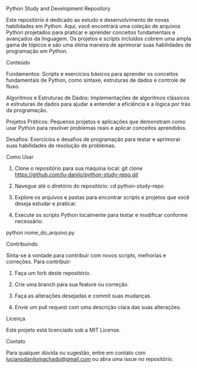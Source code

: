 Python Study and Development Repository

Este repositório é dedicado ao estudo e 
desenvolvimento de novas habilidades em 
Python. Aqui, você encontrará uma coleção 
de arquivos Python projetados para praticar
e aprender conceitos fundamentais e 
avançados da linguagem. 
Os projetos e scripts incluídos cobrem
uma ampla gama de tópicos e são uma ótima
maneira de aprimorar suas habilidades de
programação em Python.

Conteúdo

Fundamentos: Scripts e exercícios básicos
para aprender os conceitos fundamentais de 
Python, como sintaxe, estruturas de dados e
controle de fluxo.

Algoritmos e Estruturas de Dados:
Implementações de algoritmos clássicos e 
estruturas de dados para ajudar a entender
a eficiência e a lógica por trás da
programação.

Projetos Práticos: 
Pequenos projetos e aplicações que 
demonstram como usar Python para resolver
problemas reais e aplicar conceitos
aprendidos.

Desafios: 
Exercícios e desafios de programação
para testar e aprimorar suas habilidades
de resolução de problemas.

Como Usar

1. Clone o repositório para sua máquina local:
git clone https://github.com/lu-danilo/python-study-repo.git

2. Navegue até o diretório do repositório:
cd python-study-repo

3. Explore os arquivos e pastas para
   encontrar scripts e projetos que você
   deseja estudar e praticar.

4. Execute os scripts Python localmente
para testar e modificar conforme necessário:

python nome_do_arquivo.py


Contribuindo

Sinta-se à vontade para contribuir com
novos scripts, melhorias e correções. Para contribuir:

1. Faça um fork deste repositório.

2. Crie uma branch para sua feature ou correção.

3. Faça as alterações desejadas e commit suas mudanças.

4. Envie um pull request com uma descrição clara das suas alterações.

Licença

Este projeto está licenciado sob a MIT License.

Contato

Para qualquer dúvida ou sugestão, entre em contato 
com lucianodanilomachado@gmail.com ou abra uma issue no repositório.
